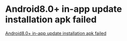 # Android8.0+ in-app update installation apk failed
[Android8.0+ in-app update installation apk failed](https://aiwithcloud.com/2022/09/15/android8-0_in_app_update_installation_apk_failed/)
